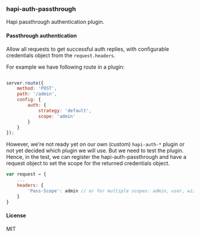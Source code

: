 ### hapi-auth-passthrough

Hapi passthrough authentication plugin.

#### Passthrough authentication

Allow all requests to get successful auth replies, with configurable credentials object from the `request.headers`.

For example we have following route in a plugin:

```js

server.route({
    method: 'POST',
    path: '/admin',
    config: {
        auth: {
            strategy: 'default',
            scope: 'admin'
        }
    }
});

```

However, we're not ready yet on our own (custom) `hapi-auth-*` plugin or not yet decided which plugin we will use. But we need to test the plugin.
Hence, in the test, we can register the hapi-auth-passthrough and have a request object to set the scope for the returned credentials object.

```js
var request = {
    ...
    headers: {
        'Pass-Scope': admin // or for multiple scopes: admin, user, wizard
    }
}
```

#### License

MIT
